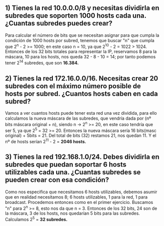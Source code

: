 ## 1) Tienes la red 10.0.0.0/8 y necesitas dividirla en subredes que soporten 1000 hosts cada una. ¿Cuantas subredes puedes crear?

Para calcular el número de bits que se necesitan asignar para que cumpla la condición de 1000 hosts por subred, tenemos que buscar "n" que cumpla que 2<sup>n</sup> - 2 >= 1000; en este caso n = 10, ya que 2<sup>10</sup> - 2 = 1022 > 1024.
Entonces de los 32 bits totales para representar la IP, reservamos 8 para la máscara, 10 para los hosts, nos queda 32 - 8 - 10 = 14; por tanto podemos tener 2<sup>14</sup> subredes, que son **16.384.**  

## 2) Tienes la red 172.16.0.0/16. Necesitas crear 20 subredes con el máximo número posible de hosts por subred. ¿Cuantos hosts caben en cada subred?

Vamos a ver cuantos hosts puede tener esta red una vez dividida, para ello calculamos la nueva máscara de las subredes, que vendría dada por (nº bits máscara original + n), siendo n -> 2<sup>n</sup> >= 20, en este caso tendría que ser 5, ya que 2<sup>5</sup> = 32 >= 20. Entonces la nueva máscara sería 16 bits(masc original) + 5bits = 21. Del total de bits (32) restamos 21, nos quedan 11. 
Y el nº de hosts serían 2<sup>11</sup> - 2 = **2046 hosts.** 

## 3) Tienes la red 192.168.1.0/24. Debes dividirla en subredes que puedan soportar 6 hosts utilizables cada una. ¿Cuantas subredes se pueden crear con esa condición? 

Como nos especifica que necesitamos 6 hosts utilizables, debemos asumir que en realidad necesitamos 8; 6 hosts utilizables, 1 para la red, 1 para broadcast. Procedemos entonces como en el primer ejercicio. Buscamos "n" para 2<sup>n</sup> >= 8, esto nos da que n = 3. Entonces de los 32 bits, 24 son de la máscara, 3 de los hosts, nos quedarían 5 bits para las subredes. Calculamos 2<sup>5</sup> = **32 subredes.**

